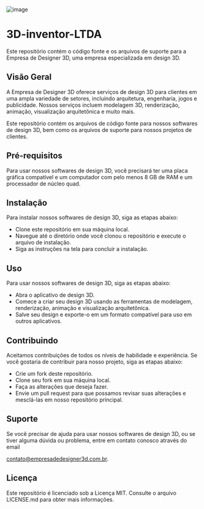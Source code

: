 ![image](https://user-images.githubusercontent.com/128871839/228984981-f3af22b5-461f-450d-9a03-e7ae3f707b82.png)

# 3D-inventor-LTDA
Este repositório contém o código fonte e os arquivos de suporte para a Empresa de Designer 3D, uma empresa especializada em design 3D.
## Visão Geral
A Empresa de Designer 3D oferece serviços de design 3D para clientes em uma ampla variedade de setores, incluindo arquitetura, engenharia, jogos e publicidade. Nossos serviços incluem modelagem 3D, renderização, animação, visualização arquitetônica e muito mais.

Este repositório contém os arquivos de código fonte para nossos softwares de design 3D, bem como os arquivos de suporte para nossos projetos de clientes.

## Pré-requisitos
Para usar nossos softwares de design 3D, você precisará ter uma placa gráfica compatível e um computador com pelo menos 8 GB de RAM e um processador de núcleo quad.

## Instalação
Para instalar nossos softwares de design 3D, siga as etapas abaixo:

+ Clone este repositório em sua máquina local.
+ Navegue até o diretório onde você clonou o repositório e execute o arquivo de instalação.
+ Siga as instruções na tela para concluir a instalação.
## Uso
Para usar nossos softwares de design 3D, siga as etapas abaixo:

+ Abra o aplicativo de design 3D.
+ Comece a criar seu design 3D usando as ferramentas de modelagem, renderização, animação e visualização arquitetônica.
+ Salve seu design e exporte-o em um formato compatível para uso em outros aplicativos.
## Contribuindo
Aceitamos contribuições de todos os níveis de habilidade e experiência. Se você gostaria de contribuir para nosso projeto, siga as etapas abaixo:

+ Crie um fork deste repositório.
+ Clone seu fork em sua máquina local.
+ Faça as alterações que deseja fazer.
+ Envie um pull request para que possamos revisar suas alterações e mesclá-las em nosso repositório principal.
## Suporte
Se você precisar de ajuda para usar nossos softwares de design 3D, ou se tiver alguma dúvida ou problema, entre em contato conosco através do email 

contato@empresadedesigner3d.com.br.

## Licença
Este repositório é licenciado sob a Licença MIT. Consulte o arquivo LICENSE.md para obter mais informações.
